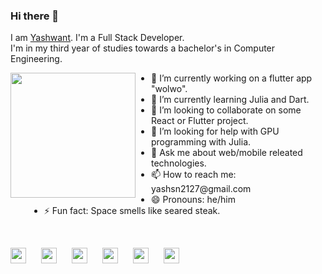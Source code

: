 ### Hi there 👋
I am [Yashwant](https://meyash.xyz/). 
I'm a Full Stack Developer. <br />
I'm in my third year of studies towards a bachelor's in Computer Engineering. <br />

<div>
<div>
<img src="https://raw.githubusercontent.com/meyash/meyash/master/sage.jpeg" 
align="left" width="200" height="200" style="margin-right:25px;">
</div>     
<div style="margin-left:30px;align="right"">
<ul>
<li> 🔭 I’m currently working on a flutter app "wolwo".</li>
<li> 🌱 I’m currently learning Julia and Dart.</li>
<li> 👯 I’m looking to collaborate on some React or Flutter project.</li>
<li> 🤔 I’m looking for help with GPU programming with Julia.</li>
<li> 💬 Ask me about web/mobile releated technologies.</li>
<li> 📫 How to reach me: yashsn2127@gmail.com</li>
<li> 😄 Pronouns: he/him</li>
<li> ⚡ Fun fact: Space smells like seared steak.</li>
<ul>
</div>
</div>
<br>
<div>
     
<a href="https://meyash.xyz/" style="margin-right:20px;"><img src="https://meyash.xyz/assets/icons/siteicon.png" width="25"></a>
<a href="https://meyash.xyz/resume.pdf" style="margin-right:20px;"><img src="https://cdn.jsdelivr.net/npm/simple-icons@v3/icons/libreoffice.svg" width="25"></a> 
<a href="https://www.linkedin.com/in/meyash21/" style="margin-right:20px;"><img src="https://cdn.jsdelivr.net/npm/simple-icons@v3/icons/linkedin.svg" width="25"></a>
<a href="https://twitter.com/meyash21" style="margin-right:20px;"><img src="https://cdn.jsdelivr.net/npm/simple-icons@v3/icons/twitter.svg" width="25"></a>
<a href="https://www.instagram.com/__yashwant21__/" style="margin-right:20px;"><img src="https://cdn.jsdelivr.net/npm/simple-icons@v3/icons/instagram.svg" width="25"></a>
<a href="https://www.codechef.com/users/meyash21" style="margin-right:20px;"><img src="https://cdn.jsdelivr.net/npm/simple-icons@v3/icons/codechef.svg" width="25"></a>  
</div>
